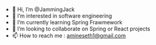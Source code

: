 - 👋 Hi, I’m @JammingJack
- 👀 I’m interested in software engineering
- 🌱 I’m currently learning Spring Frawmework
- 💞️ I’m looking to collaborate on Spring or React projects
- 📫 How to reach me : amineseth1@gmail.com

